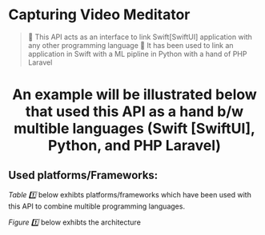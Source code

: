 # Capturing Video Meditator  
>🔦 This API acts as an interface to link Swift[SwiftUI] application with any other programming language
>🔦 It has been used to link an application in Swift with a ML pipline in Python with a hand of PHP Laravel


<h1 align="center"> An example will be illustrated below that used this API as a hand b/w multible languages (Swift [SwiftUI], Python, and PHP Laravel)</h1>


<h2> Used platforms/Frameworks:</h2>

<p align="center"> 
 
  
</p>
 <p> <i> Table 1️⃣ </i> below exhibts platforms/frameworks which have been used with this API to combine multible programming languages.</p>
 
  <p> <i> Figure 1️⃣ </i> below exhibts the architecture </p>
